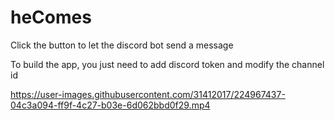 # heComes
Click the button to let the discord bot send a message

To build the app, you just need to add discord token and modify the channel id

https://user-images.githubusercontent.com/31412017/224967437-04c3a094-ff9f-4c27-b03e-6d062bbd0f29.mp4

